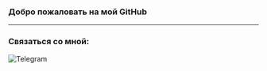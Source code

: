 ### Добро пожаловать на мой GitHub
---
### Связаться со мной:
![Telegram](https://img.shields.io/badge/-Telegram-090909?style=social&logo=telegram)
